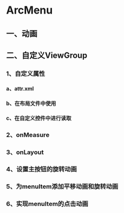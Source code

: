 # ArcMenu
## 一、动画
## 二、自定义ViewGroup
### 1、自定义属性
#### a、attr.xml
#### b、在布局文件中使用
#### c、在自定义控件中进行读取
### 2、onMeasure
### 3、onLayout
### 4、设置主按钮的旋转动画
### 5、为menuItem添加平移动画和旋转动画
### 6、实现menuItem的点击动画
        
